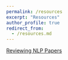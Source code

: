 ```yaml
---
permalink: /resources
excerpt: "Resources"
author_profile: true
redirect_from: 
  - /resources.md
---
```


[Reviewing NLP Papers](https://2020.emnlp.org/blog/2020-05-17-write-good-reviews)
